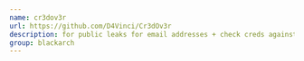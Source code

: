 ```yaml
---
name: cr3dov3r
url: https://github.com/D4Vinci/Cr3dOv3r
description: for public leaks for email addresses + check creds against 16 websites. URL : https://github.com/D4Vinci/Cr3dOv3r Groups : blackarch blackarch-recon blackarch-social
group: blackarch
---
```

